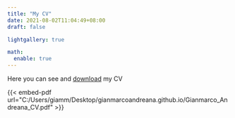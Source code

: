 ```yaml
---
title: "My CV"
date: 2021-08-02T11:04:49+08:00
draft: false

lightgallery: true

math:
  enable: true
---
```


Here you can see and [download](./Gianmarco_Andreana_CV.pdf) my CV

{{< embed-pdf url="C:/Users/giamm/Desktop/gianmarcoandreana.github.io/Gianmarco_Andreana_CV.pdf" >}}
